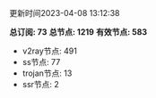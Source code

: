 更新时间2023-04-08 13:12:38

**总订阅: 73**
**总节点: 1219**
**有效节点: 583**
- v2ray节点: 491
- ss节点: 77
- trojan节点: 13
- ssr节点: 2
